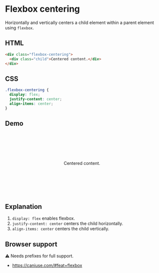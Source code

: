 # Flexbox centering

Horizontally and vertically centers a child element within a parent element using `flexbox`.

## HTML

```html
<div class="flexbox-centering">
  <div class="child">Centered content.</div>
</div>
```

## CSS

```css
.flexbox-centering {
  display: flex;
  justify-content: center;
  align-items: center;
}
```

## Demo

<div class="snippet-demo">
  <div class="snippet-demo__flexbox-centering">
    <p class="snippet-demo__flexbox-centering__child">Centered content.</p>
  </div>
</div>

<style>
.snippet-demo__flexbox-centering {
  display: flex;
  justify-content: center;
  align-items: center;
  height: 200px;
}
</style>

## Explanation

1. `display: flex` enables flexbox.
2. `justify-content: center` centers the child horizontally.
3. `align-items: center` centers the child vertically.

## Browser support

<span class="snippet__support-note">⚠️ Needs prefixes for full support.</span>

* https://caniuse.com/#feat=flexbox

<!-- tags: layout -->
